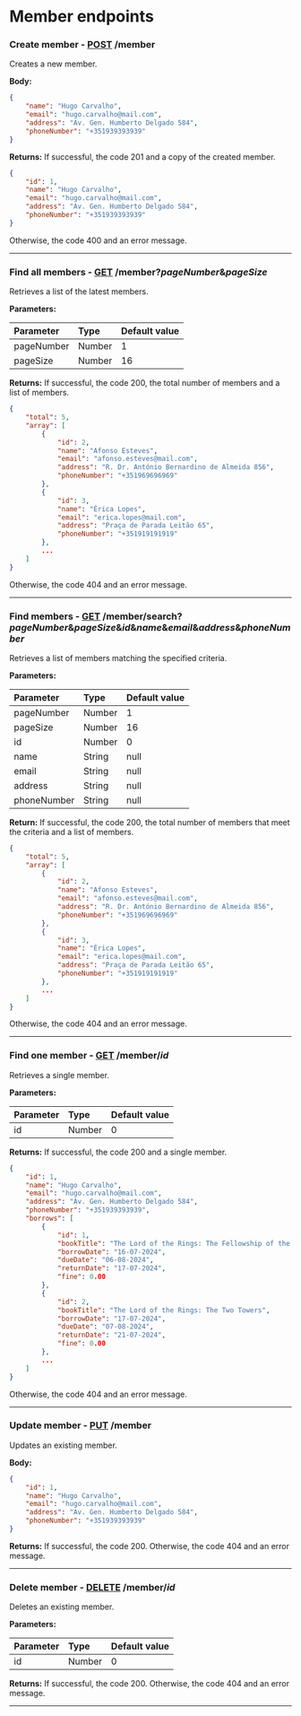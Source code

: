 # Member endpoints

### Create member - [POST]() /member

Creates a new member.

**Body:**

```json
{
	"name": "Hugo Carvalho",
	"email": "hugo.carvalho@mail.com",
	"address": "Av. Gen. Humberto Delgado 584",
	"phoneNumber": "+351939393939"
}
```

**Returns:** If successful, the code 201 and a copy of the created member.

```json
{
	"id": 1,
	"name": "Hugo Carvalho",
	"email": "hugo.carvalho@mail.com",
	"address": "Av. Gen. Humberto Delgado 584",
	"phoneNumber": "+351939393939"
}
```

Otherwise, the code 400 and an error message.

---

### Find all members - [GET]() /member?_pageNumber_&_pageSize_

Retrieves a list of the latest members.

**Parameters:**

| Parameter  | Type   | Default value |
| :--------- | :----- | :------------ |
| pageNumber | Number | 1             |
| pageSize   | Number | 16            |

**Returns:** If successful, the code 200, the total number of members and a list of members.

```json
{
    "total": 5,
    "array": [
        {
            "id": 2,
            "name": "Afonso Esteves",
            "email": "afonso.esteves@mail.com",
            "address": "R. Dr. António Bernardino de Almeida 856",
            "phoneNumber": "+351969696969"
        },
        {
            "id": 3,
            "name": "Érica Lopes",
            "email": "erica.lopes@mail.com",
            "address": "Praça de Parada Leitão 65",
            "phoneNumber": "+351919191919"
        },
        ...
    ]
}
```

Otherwise, the code 404 and an error message.

---

### Find members - [GET]() /member/search?_pageNumber_&_pageSize_&_id_&_name_&_email_&_address_&_phoneNumber_

Retrieves a list of members matching the specified criteria.

**Parameters:**

| Parameter   | Type   | Default value |
| :---------- | :----- | :------------ |
| pageNumber  | Number | 1             |
| pageSize    | Number | 16            |
| id          | Number | 0             |
| name        | String | null          |
| email       | String | null          |
| address     | String | null          |
| phoneNumber | String | null          |

**Return:** If successful, the code 200, the total number of members that meet the criteria and a list of members.

```json
{
    "total": 5,
    "array": [
        {
            "id": 2,
            "name": "Afonso Esteves",
            "email": "afonso.esteves@mail.com",
            "address": "R. Dr. António Bernardino de Almeida 856",
            "phoneNumber": "+351969696969"
        },
        {
            "id": 3,
            "name": "Érica Lopes",
            "email": "erica.lopes@mail.com",
            "address": "Praça de Parada Leitão 65",
            "phoneNumber": "+351919191919"
        },
        ...
    ]
}
```

Otherwise, the code 404 and an error message.

---

### Find one member - [GET]() /member/_id_

Retrieves a single member.

**Parameters:**

| Parameter | Type   | Default value |
| :-------- | :----- | :------------ |
| id        | Number | 0             |

**Returns:** If successful, the code 200 and a single member.

```json
{
    "id": 1,
    "name": "Hugo Carvalho",
    "email": "hugo.carvalho@mail.com",
    "address": "Av. Gen. Humberto Delgado 584",
    "phoneNumber": "+351939393939",
    "borrows": [
        {
            "id": 1,
            "bookTitle": "The Lord of the Rings: The Fellowship of the Ring",
            "borrowDate": "16-07-2024",
            "dueDate": "06-08-2024",
            "returnDate": "17-07-2024",
            "fine": 0.00
        },
        {
            "id": 2,
            "bookTitle": "The Lord of the Rings: The Two Towers",
            "borrowDate": "17-07-2024",
            "dueDate": "07-08-2024",
            "returnDate": "21-07-2024",
            "fine": 0.00
        },
        ...
    ]
}
```

Otherwise, the code 404 and an error message.

---

### Update member - [PUT]() /member

Updates an existing member.

**Body:**

```json
{
	"id": 1,
	"name": "Hugo Carvalho",
	"email": "hugo.carvalho@mail.com",
	"address": "Av. Gen. Humberto Delgado 584",
	"phoneNumber": "+351939393939"
}
```

**Returns:** If successful, the code 200. Otherwise, the code 404 and an error message.

---

### Delete member - [DELETE]() /member/_id_

Deletes an existing member.

**Parameters:**

| Parameter | Type   | Default value |
| :-------- | :----- | :------------ |
| id        | Number | 0             |

**Returns:** If successful, the code 200. Otherwise, the code 404 and an error message.

---
